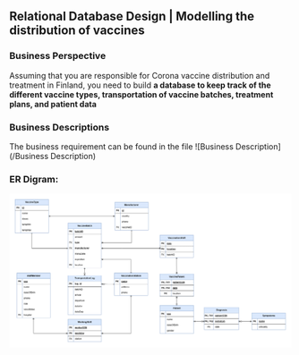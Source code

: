 ## Relational Database Design | Modelling the distribution of vaccines 
### Business Perspective 
Assuming that you are responsible for Corona vaccine distribution and treatment in Finland, you need to build **a database to keep track of the different vaccine types, transportation of vaccine batches, treatment plans, and patient data**

### Business Descriptions 
The business requirement can be found in the file ![Business Description](/Business Description)
### ER Digram:

![ERD_Vaccine](/ERD_vaccine.png)


